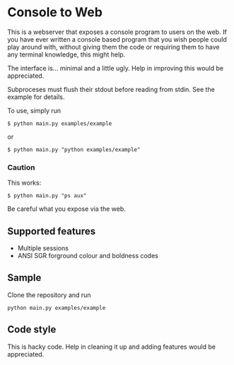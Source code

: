 Console to Web
==============

This is a webserver that exposes a console program to users on the web. If
you have ever written a console based program that you wish people could play
around with, without giving them the code or requiring them to have any terminal
knowledge, this might help.

The interface is... minimal and a little ugly. Help in improving this would be
appreciated.

Subproceses must flush their stdout before reading from stdin.  See the example
for details.

To use, simply run

    $ python main.py examples/example

or

    $ python main.py "python examples/example"

### Caution

This works:

    $ python main.py "ps aux"

Be careful what you expose via the web.

Supported features
------------------

 * Multiple sessions
 * ANSI SGR forground colour and boldness codes

Sample
------

Clone the repository and run

    python main.py examples/example

Code style
----------

This is hacky code. Help in cleaning it up and adding features would be
appreciated.

